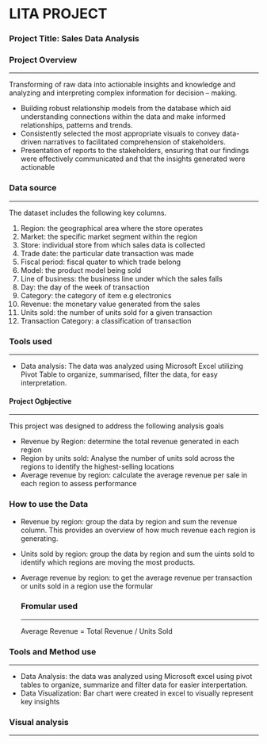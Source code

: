 # LITA PROJECT

### Project Title: Sales Data Analysis

### Project Overview
---

Transforming of raw data into actionable insights and knowledge and analyzing and interpreting complex information for decision – making. 
- Building robust relationship models from the database which aid understanding connections within the data and make informed relationships, patterns and trends. 
- Consistently selected the most appropriate visuals to convey data-driven narratives to facilitated comprehension of stakeholders. 
- Presentation of reports to the stakeholders, ensuring that our findings were effectively communicated and that the insights generated were actionable

### Data source
---
The dataset includes the following key columns.
1. Region: the geographical area where the store operates
2. Market: the specific market segment within the region
3. Store: individual store from which sales data is collected
4. Trade date: the particular date transaction was made
5. Fiscal period: fiscal quater to which trade belong
6. Model: the product model being sold
7. Line of business: the business line under which the sales falls
8. Day: the day of the week of transaction
9. Category: the category of item e.g electronics
10. Revenue: the monetary value generated from the sales
11. Units sold: the number of units sold for a given transaction
12. Transaction Category: a classification of transaction

### Tools used
---
- Data analysis: The data was analyzed using Microsoft Excel utilizing Pivot Table to organize, summarised, filter the data, for easy interpretation.

#### Project Ogbjective
---
This project was designed to address the following analysis goals
- Revenue by Region: determine the total revenue generated in each region
- Region by units sold: Analyse the number of units sold across the regions to identify the highest-selling locations
- Average revenue by region: calculate the average revenue per sale in each region to assess performance

### How to use the Data
- Revenue by region: group the data by region and sum the revenue column. This provides an overview of how much revenue each region is generating.
- Units sold by region: group the data by region and sum the uints sold to identify which regions are moving the most products.
- Average revenue by region: to get the average revenue per transaction or units sold in a region use the formular 

  ### Fromular used
  ---
  Average Revenue = Total Revenue / Units Sold

### Tools and Method use
---
- Data Analysis: the data was analyzed using Microsoft excel using pivot tables to organize, summarize and filter data for easier interpertation.
- Data Visualization: Bar chart were created in excel to visually represent key insights

### Visual analysis
---




